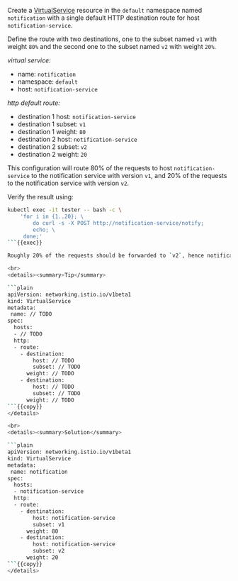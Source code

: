 Create a [VirtualService](https://istio.io/latest/docs/reference/config/networking/virtual-service/)
resource in the `default` namespace named `notification`
with a single default HTTP destination route for host `notification-service`.

Define the route with two destinations, one to the subset named `v1` with weight `80%` 
and the second one to the subset named `v2` with weight `20%`.

*virtual service:*
* name: `notification`
* namespace: `default`
* host: `notification-service`

*http default route:*
* destination 1 host: `notification-service`
* destination 1 subset: `v1`
* destination 1 weight: `80`
* destination 2 host: `notification-service`
* destination 2 subset: `v2`
* destination 2 weight: `20`

This configuration will route 80% of the requests to host `notification-service` to the notification service with version `v1`,
and 20% of the requests to the notification service with version `v2`.

Verify the result using:
```bash
kubectl exec -it tester -- bash -c \
    'for i in {1..20}; \
        do curl -s -X POST http://notification-service/notify; 
        echo; \
     done;'
```{{exec}}

Roughly 20% of the requests should be forwarded to `v2`, hence notifications are sent via EMAIL and SMS only ~20% of the times.  

<br>
<details><summary>Tip</summary>

```plain
apiVersion: networking.istio.io/v1beta1
kind: VirtualService
metadata:
 name: // TODO
spec:
  hosts:
  - // TODO
  http:
  - route:
    - destination:
        host: // TODO
        subset: // TODO
      weight: // TODO
    - destination:
        host: // TODO
        subset: // TODO
      weight: // TODO
```{{copy}}
</details>

<br>
<details><summary>Solution</summary>

```plain
apiVersion: networking.istio.io/v1beta1
kind: VirtualService
metadata:
 name: notification
spec:
  hosts:
  - notification-service
  http:
  - route:
    - destination:
        host: notification-service
        subset: v1
      weight: 80
    - destination:
        host: notification-service
        subset: v2
      weight: 20
```{{copy}}
</details>